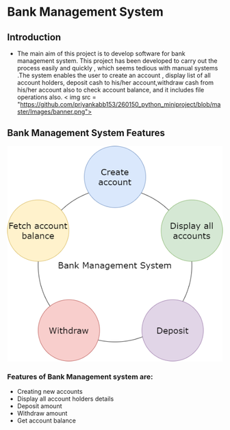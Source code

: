 # Bank Management System
## Introduction
 * The main aim of this project is to develop software for bank  management system. This project has been developed to carry out the process easily and quickly , which seems tedious with  manual systems .The system enables the user to create an account , display list of all account holders, deposit cash to his/her account,withdraw cash from his/her account also to check account balance, and it includes file operations also.
< img src = "https://github.com/priyankabb153/260150_python_miniproject/blob/master/Images/banner.png">

   
## Bank Management System Features
<img src="https://github.com/priyankabb153/260150_python_miniproject/blob/master/Images/system.png">

###  Features of Bank Management system are:
  * Creating new accounts
  * Display all account holders details
  * Deposit amount
  * Withdraw amount
  * Get account balance



